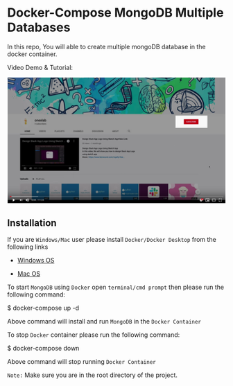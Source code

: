 
# Docker-Compose MongoDB Multiple Databases

  

In this repo, You will able to create multiple mongoDB database in the docker container.

Video Demo & Tutorial:

[![Docker-Compose MongoDB Multiple Databases](https://raw.githubusercontent.com/oxlb/docker-mongoDB-multiple-databases/master/youtube-mongodb.png)](https://www.youtube.com/watch?v=PzYcLbJGXSE&&feature=emb_logo)
  
## Installation

If you are `Windows/Mac` user please install `Docker/Docker Desktop` from the following links

  

-  [Windows OS](https://docs.docker.com/docker-for-windows/install/)

-  [Mac OS](https://docs.docker.com/docker-for-mac/install/)

  

To start `MongoDB`  using `Docker` open `terminal/cmd prompt` then please run the following command:

$ docker-compose up -d

  

Above command will install and run `MongoDB`  in the `Docker Container`

  

To stop `Docker` container please run the following command:

$ docker-compose down

  

Above command will stop running `Docker Container`

`Note:` Make sure you are in the root directory of the project.

  

